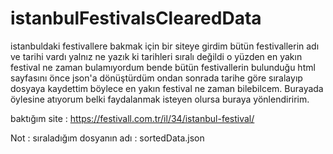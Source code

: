 # istanbulFestivalsClearedData
istanbuldaki festivallere bakmak için bir siteye girdim bütün festivallerin adı ve tarihi vardı yalnız ne yazık ki tarihleri sıralı değildi o yüzden en yakın festival ne zaman bulamıyordum bende bütün festivallerin bulunduğu html sayfasını önce json'a dönüştürdüm ondan sonrada tarihe göre sıralayıp dosyaya kaydettim böylece en yakın festival ne zaman bilebilcem.
Burayada öylesine atıyorum belki faydalanmak isteyen olursa buraya yönlendiririm.

baktığım site : https://festivall.com.tr/il/34/istanbul-festival/

Not : sıraladığım dosyanın adı : sortedData.json
